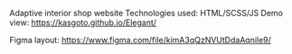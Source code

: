 Adaptive interior shop website
Technologies used: HTML/SCSS/JS
Demo view: https://kasgoto.github.io/Elegant/

Figma layout: https://www.figma.com/file/kimA3qQzNVUtDdaAqnile9/
